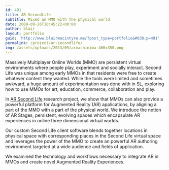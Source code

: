 ```yaml
---
id: 491
title: AR SecondLife
subtitle: Mixed an MMO with the physical world
date: 2009-09-26T10:45:22+00:00
author: blair
layout: portfolio
guid: 'http://www.blairmacintyre.me/?post_type=portfolio&#038;p=491'
permalink: /project/ar-secondlife/
img: /assets/uploads/2013/09/armachinima-466x350.png
---
```

Massively Multiplayer Online Worlds (MMO) are persistent virtual environments where people play, experiment and socially interact.  Second Life was unique among early MMOs in that residents were free to create whatever content they wanted.  While the tools were limited and sometimes awkward, a huge amount of experimentation was done with in SL, exploring how to use MMOs for art, education, commerce, collaboration and play.  

In [AR Second Life](http://ael.gatech.edu/arsecondlife) research project, we show that MMOs can also provide a powerful platform for Augmented Reality (AR) applications, by aligning a part of the MMO with a part of the physical world. We introduce the notion of  AR Stages, persistent, evolving spaces which encapsulate AR experiences in online three dimensional virtual worlds.

Our custom Second Life client software blends together locations in physical space with corresponding places in the Second Life virtual space and leverages the power of the MMO to create an powerful AR authoring environment targeted at a wide audience and fields of application.

We examined the technology and workflows necessary to integrate AR in MMOs and create novel Augmented Reality Experiences.